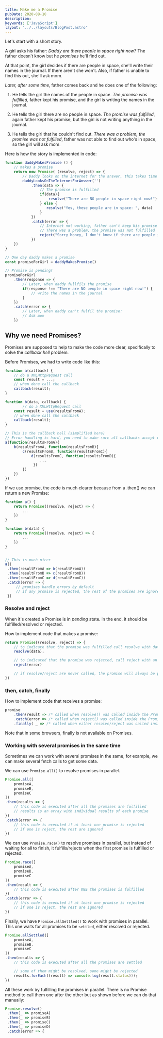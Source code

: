 ```yaml
---
title: Make me a Promise
pubDate: 2020-08-10
description:  
keywords: ['JavaScript']
layout: "../../layouts/BlogPost.astro"
---
```

Let's start with a short story. 

A girl asks his father: *Daddy are there people in space right now?*
The father doesn't know but he *promises* he'll find out.

At that point, the girl decides if there are people in space, she'll write their names in the journal. If there aren't she won't. Also, if father is unable to find this out, she'll ask mom.

*Later, after some time*, father comes back and he does one of the following:
1. He tells the girl the names of the people in space.
   *The promise was fulfilled*, father kept his promise, and the girl is writing the names in the journal.

2. He tells the girl there are no people in space.
   *The promise was fulfilled*, again father kept his promise, but the girl is not writing anything in the journal.

3. He tells the girl that he couldn't find out. 
  *There was a problem, the promise was not fulfilled*, father was not able to find out who's in space, so the girl will ask mom. 

Here is how the story is implemented in code:
```js
function daddyMakesPromise () {
    // makes a promise
    return new Promise( (resolve, reject) => {
        // Daddy looks on the internet for the answer, this takes time
        daddyLooksOnTheInternetForAnswer('')
            .then(data => {
                // The promise is fulfilled
                if(data){
                    resolve("There are NO people in space right now!")
                } else {
                   resolve("Yes, these people are in space: ", data)
                }
            })
            .catch(error => {
                // Internet not working, father can't keep his promise
                // There was a problem, the promise was not fulfilled
                reject("Sorry honey, I don't know if there are people in space")                
            })
    })
}

// One day daddy makes a promise
const promiseForGirl = daddyMakesPromise()

// Promise is pending!
promiseForGirl
    .then(response => {        
        // Later, when daddy fullfils the promise 
        if(response !== "There are NO people in space right now!") {
            // write the names in the journal
        }
    })
    .catch(error => {
        // Later, when daddy can't fulfil the promise:
        // Ask mom 
    })
```

## Why we need Promises?
Promises are supposed to help to make the code more clear, specifically to solve the 
*callback hell* problem.

Before Promises, we had to write code like this:
```js
function a(callback) {
    // do a XMLHttpRequest call
    const result = ...;
    // when done call the callback
    callback(result);
}

function b(data, callback) {
        // do a XMLHttpRequest call
    const result = use(resultsFromA);
    // when done call the callback
    callback(result);
}

// This is the callback hell (simplified here)
// Error handling is hard, you need to make sure all callbacks accept errors
a(function(resultsFromA){
    b(resultsFromA, function(resultsFromB){
        c(resultsFromB, function(resultsFromC){
            d(resultsFromC, function(resultsFromD){
                ...
             })
        })
    })
})
```

If we use promise, the code is much clearer because from a .then() we can return a new Promise:
```js
function a() {
    return Promise((resolve, reject) => {
        ...
    })
}

function b(data) {
    return Promise((resolve, reject) => {
        ...
    })
}


// This is much nicer
a()
 .then(resultFromA => b(resultFromA))
 .then(resultFromB => c(resultFromB))
 .then(resultFromC => d(resultFromC))
 .catch(error => {
     // promises handle errors by default
     // if any promise is rejected, the rest of the promises are ignored     
 })
```


### Resolve and reject 
When it's created a Promise is in *pending* state.
In the end, it should be fulfilled/resolved or rejected. 

How to implement code that makes a promise:
```js
return Promise((resolve, reject) => {
    // to indicate that the promise was fulfilled call resolve with data
    resolve(data);

    // to indicated that the promise was rejected, call reject with an error
    reject(error)

    // if resolve/reject are never called, the promise will always be pending
})
```

### then, catch, finally
How to implement code that receives a promise:
```js
promise
    .then(result => /* called when resolve() was called inside the Promise */ )
    .catch(error => /* called when reject() was called inside the Promise */ )
    .finally( _ => /* called when either resolve/reject was called inside the Promise */)
```
Note that in some browsers, finally is not available on Promises. 


### Working with several promises in the same time
Sometimes we can work with several promises in the same, for example, we can make 
several fetch calls to get some data. 

We can use `Promise.all()` to resolve promises in parallel.
```js
Promise.all([
    promiseA,
    promiseB,
    promiseC
])
.then(results => {
    // this code is executed after all the promises are fulfilled
    // results is an array with individual results of each promise
})
.catch(error => {
    // this code is executed if at least one promise is rejected
    // if one is reject, the rest are ignored 
})
```
We can use `Promise.race()` to resolve promises in parallel, but instead of waiting 
for all to finish, it fulfills/rejects when the first promise is fulfilled or rejected.
```js
Promise.race([
    promiseA,
    promiseB,
    promiseC
])
.then(result => {
    // this code is executed after ONE the promises is fulfilled
})
.catch(error => {
    // this code is executed if at least one promise is rejected
    // if one is reject, the rest are ignored 
})
```

Finally, we have  `Promise.allSettled()` to work with promises in parallel. 
This one waits for all promises to be `settled`, either resolved or rejected.
```js
Promise.allSettled([
    promiseA,
    promiseB,
    promiseC
])
.then(results => {
    // this code is executed after all the promises are settled

    // some of them might be resolved, some might be rejected
    results.forEach((result) => console.log(result.status)));
})

```
All these work by fulfilling the promises in parallel. There is no Promise method
to call them one after the other but as shown before we can do that manually:
```js
Promise.resolve()
 .then(_ => promiseA)
 .then(_ => promiseB)
 .then(_ => promiseC)
 .then(_ => promiseD)
 .catch(error => {

```






